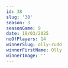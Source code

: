 ```yaml
---
id: 38
slug: '38'
season: 3
seasonGame: 9
date: 19/03/2025
noOfPlayers: 14
winnerSlug: olly-rudd
winnerFirstName: Olly
winnerImage: ''
---
```


